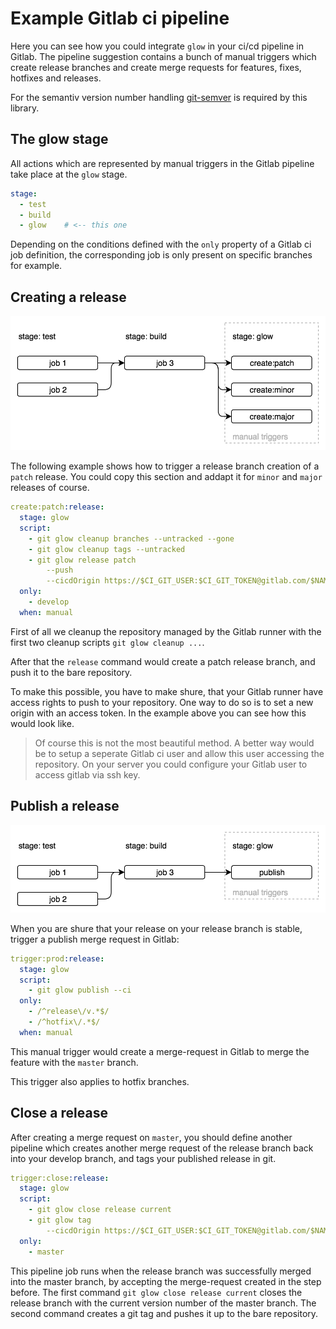 # Example Gitlab ci pipeline

Here you can see how you could integrate `glow` in your ci/cd pipeline in Gitlab. The pipeline suggestion contains a bunch of manual triggers which create release branches and create merge requests for features, fixes, hotfixes and releases.

For the semantiv version number handling [git-semver](https://github.com/meinto/git-semver) is required by this library.

## The glow stage

All actions which are represented by manual triggers in the Gitlab pipeline take place at the `glow` stage.

```yml
stage:
  - test
  - build
  - glow    # <-- this one
```

Depending on the conditions defined with the `only` property of a Gitlab ci job definition, the corresponding job is only present on specific branches for example.

## Creating a release

![create release](./create-release.png)

The following example shows how to trigger a release branch creation of a `patch` release. You could copy this section and addapt it for `minor` and `major` releases of course.

```yml
create:patch:release:
  stage: glow
  script: 
    - git glow cleanup branches --untracked --gone
    - git glow cleanup tags --untracked
    - git glow release patch
        --push
        --cicdOrigin https://$CI_GIT_USER:$CI_GIT_TOKEN@gitlab.com/$NAMESPACE/$PROJECT/
  only:
    - develop
  when: manual
```

First of all we cleanup the repository managed by the Gitlab runner with the first two cleanup scripts `git glow cleanup ...`.

After that the `release` command would create a patch release branch, and push it to the bare repository. 

To make this possible, you have to make shure, that your Gitlab runner have access rights to push to your repository. One way to do so is to set a new origin with an access token. In the example above you can see how this would look like.

> Of course this is not the most beautiful method. A better way would be to setup a seperate Gitlab ci user and allow this user accessing the repository. On your server you could configure your Gitlab user to access gitlab via ssh key.

## Publish a release

![publish release](./publish-release.png)

When you are shure that your release on your release branch is stable, trigger a publish merge request in Gitlab:

```yml
trigger:prod:release:
  stage: glow
  script:
    - git glow publish --ci
  only:
    - /^release\/v.*$/
    - /^hotfix\/.*$/
  when: manual
```

This manual trigger would create a merge-request in Gitlab to merge the feature with the `master` branch.

This trigger also applies to hotfix branches.

## Close a release

After creating a merge request on `master`, you should define another pipeline which creates another merge request of the release branch back into your develop branch, and tags your published release in git.

```yml 
trigger:close:release:
  stage: glow
  script:
    - git glow close release current
    - git glow tag
        --cicdOrigin https://$CI_GIT_USER:$CI_GIT_TOKEN@gitlab.com/$NAMESPACE/$PROJECT/
  only:
    - master
```

This pipeline job runs when the release branch was successfully merged into the master branch, by accepting the merge-request created in the step before. The first command `git glow close release current` closes the release branch with the current version number of the master branch. The second command creates a git tag and pushes it up to the bare repository.

